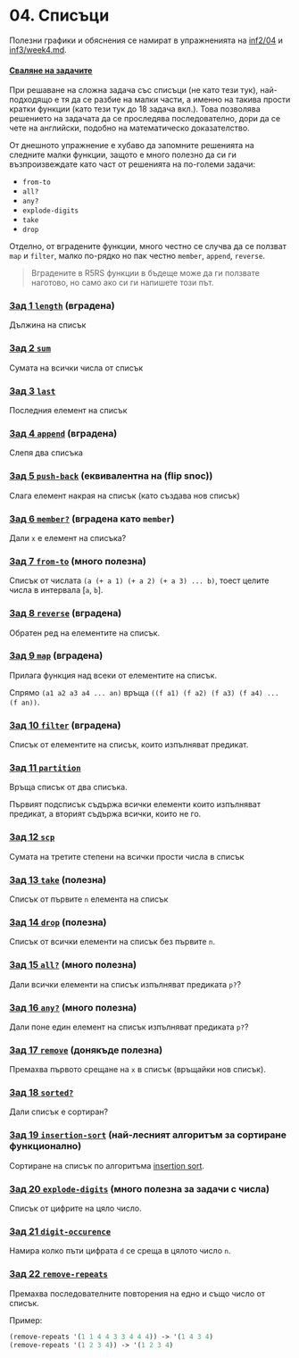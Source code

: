 # 04. Списъци

Полезни графики и обяснения се намират в упражненията на [inf2/04](https://github.com/triffon/fp-2022-23/blob/main/exercises/inf2/04/README.md) и [inf3/week4.md](https://github.com/triffon/fp-2022-23/blob/main/exercises/inf3/week4.md#%D1%81%D0%BF%D0%B8%D1%81%D1%8A%D1%86%D0%B8).

#### [Сваляне на задачите](https://download-directory.github.io/?url=https%3A%2F%2Fgithub.com%2Ftriffon%2Ffp-2022-23%2Ftree%2Fmain%2Fexercises%2Fcs2%2F04.scheme.lists)

При решаване на сложна задача със списъци (не като тези тук), най-подходящо е тя да се разбие на малки части, а именно на такива прости кратки функции (като тези тук до 18 задача вкл.). Това позволява решението на задачата да се проследява последователно, дори да се чете на английски, подобно на математическо доказателство.

От днешното упражнение е хубаво да запомните решенията на следните малки функции, защото е много полезно да си ги възпроизвеждате като част от решенията на по-големи задачи:
- `from-to`
- `all?`
- `any?`
- `explode-digits`
- `take`
- `drop`

Отделно, от вградените функции, много честно се случва да се ползват `map` и `filter`, малко по-рядко но пак честно `member`, `append`, `reverse`.

> Вградените в R5RS функции в бъдеще може да ги ползвате наготово, но само ако си ги напишете този път.

### [Зад 1 `length`](01.length.rkt) (вградена)
Дължина на списък

### [Зад 2 `sum`](02.sum.rkt)
Сумата на всички числа от списък

### [Зад 3 `last`](03.last.rkt)
Последния елемент на списък

### [Зад 4 `append`](04.append.rkt) (вградена)
Слепя два списъка

### [Зад 5 `push-back`](05.push-back.rkt) (еквивалентна на (flip snoc))
Слага елемент накрая на списък (като създава нов списък)

### [Зад 6 `member?`](06.member.rkt) (вградена като `member`)
Дали `x` е елемент на списъка?

### [Зад 7 `from-to`](07.from-to.rkt) (много полезна)
Списък от числата `(a (+ a 1) (+ a 2) (+ a 3) ... b)`, тоест целите числа в интервала [`a`, `b`].

### [Зад 8 `reverse`](08.reverse.rkt) (вградена)
Обратен ред на елементите на списък.

### [Зад 9 `map`](09.map.rkt) (вградена)
Прилага функция над всеки от елементите на списък.

Спрямо `(a1 a2 a3 a4 ... an)` връща `((f a1) (f a2) (f a3) (f a4) ... (f an))`.

### [Зад 10 `filter`](10.filter.rkt) (вградена)
Списък от елементите на списък, които изпълняват предикат.

### [Зад 11 `partition`](11-partition.rkt)
Връща списък от два списъка.

Първият подсписък съдържа всички елементи които изпълняват предикат, а вторият съдържа всички, които не го.

### [Зад 12 `scp`](12.scp.rkt)
Сумата на третите степени на всички прости числа в списък

### [Зад 13 `take`](13.take.rkt) (полезна)
Списък от първите `n` елемента на списък

### [Зад 14 `drop`](14.drop.rkt) (полезна)
Списък от всички елементи на списък без първите `n`.

### [Зад 15 `all?`](15.all.rkt) (много полезна)
Дали всички елементи на списък изпълняват предиката `p?`?

### [Зад 16 `any?`](16.any.rkt) (много полезна)
Дали поне един елемент на списък изпълняват предиката `p?`?

<!-- TODO: for-next-year: задача използваща all?/any? -->

### [Зад 17 `remove`](17.remove.rkt) (донякъде полезна)
Премахва първото срещане на `x` в списък (връщайки нов списък).

### [Зад 18 `sorted?`](18.sorted.rkt)
Дали списък е сортиран?

### [Зад 19 `insertion-sort`](19.insertion-sort.rkt) (най-лесният алгоритъм за сортиране функционално)
Сортиране на списък по алгоритъма [insertion sort](https://en.wikipedia.org/wiki/Insertion_sort).

### [Зад 20 `explode-digits`](20.explode-digits.rkt) (много полезна за задачи с числа)
Списък от цифрите на цяло число.

### [Зад 21 `digit-occurence`](21.digit-occurence.rkt)
Намира колко пъти цифрата `d` се среща в цялото число `n`.

### [Зад 22 `remove-repeats`](22.remove-repeats.rkt)
Премахва последователните повторения на едно и също число от списък.

Пример:
```scheme
(remove-repeats '(1 1 4 4 3 3 4 4 4)) -> '(1 4 3 4)
(remove-repeats '(1 2 3 4)) -> '(1 2 3 4)
```
